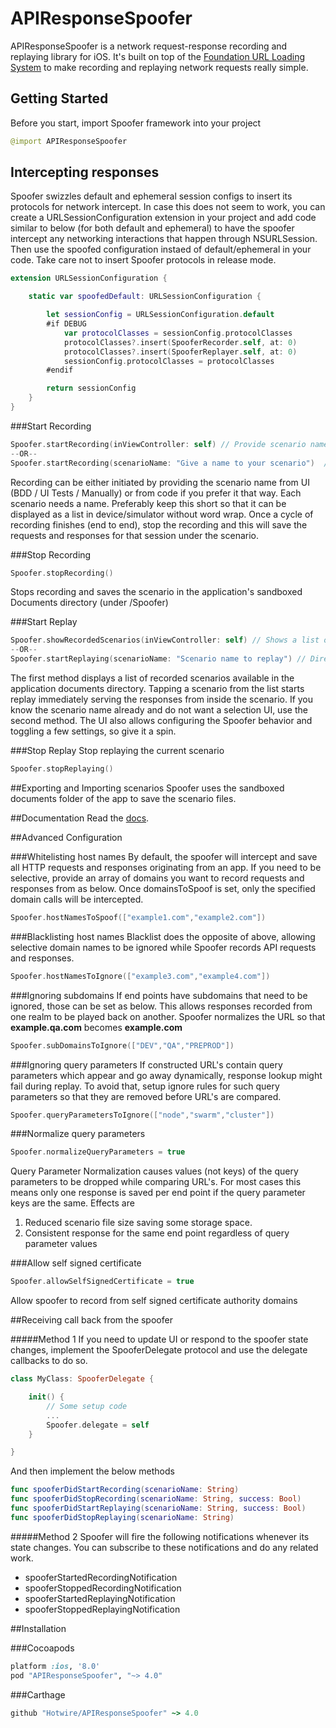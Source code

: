 # APIResponseSpoofer

APIResponseSpoofer is a network request-response recording and replaying library for iOS. It's built on top of the [Foundation URL Loading System](http://developer.apple.com/library/mac/#documentation/Cocoa/Conceptual/URLLoadingSystem/URLLoadingSystem.html) to make recording and replaying network requests really simple.


## Getting Started
Before you start, import Spoofer framework into your project
```swift
@import APIResponseSpoofer
```

## Intercepting responses
Spoofer swizzles default and ephemeral session configs to insert its protocols for network intercept. In case this does not seem to work, you can create a URLSessionConfiguration extension in your project and add code similar to below (for both default and ephemeral) to have the spoofer intercept any networking interactions that happen through NSURLSession. Then use the spoofed configuration instaed of default/ephemeral in your code. Take care not to insert Spoofer protocols in release mode.
```swift
extension URLSessionConfiguration {

    static var spoofedDefault: URLSessionConfiguration {

        let sessionConfig = URLSessionConfiguration.default
        #if DEBUG
            var protocolClasses = sessionConfig.protocolClasses
            protocolClasses?.insert(SpooferRecorder.self, at: 0)
            protocolClasses?.insert(SpooferReplayer.self, at: 0)
            sessionConfig.protocolClasses = protocolClasses
        #endif

        return sessionConfig
    }
}
```


###Start Recording
```swift
Spoofer.startRecording(inViewController: self) // Provide scenario name using popup UI
--OR--
Spoofer.startRecording(scenarioName: "Give a name to your scenario")  // Provide scenario name directly from code
```

Recording can be either initiated by providing the scenario name from UI (BDD / UI Tests / Manually) or from code if you prefer it that way. Each scenario needs a name. Preferably keep this short so that it can be displayed as a list in device/simulator without word wrap. Once a cycle of recording finishes (end to end), stop the recording and this will save the requests and responses for that session under the scenario.


###Stop Recording
```swift
Spoofer.stopRecording()
```
Stops recording and saves the scenario in the application's sandboxed Documents directory (under /Spoofer)


###Start Replay
```swift
Spoofer.showRecordedScenarios(inViewController: self) // Shows a list of recorded scenarios, select one to start replay
--OR--
Spoofer.startReplaying(scenarioName: "Scenario name to replay") // Directly start replaying a recorded scenario
```

The first method displays a list of recorded scenarios available in the application documents directory. Tapping a scenario from the list starts replay immediately serving the responses from inside the scenario. If you know the scenario name already and do not want a selection UI, use the second method. The UI also allows configuring the Spoofer behavior and toggling a few settings, so give it a spin.


###Stop Replay
Stop replaying the current scenario
```swift
Spoofer.stopReplaying()
```

##Exporting and Importing scenarios
Spoofer uses the sandboxed documents folder of the app to save the scenario files.

##Documentation
Read the [docs](./Classes/Spoofer.html).

##Advanced Configuration

###Whitelisting host names
By default, the spoofer will intercept and save all HTTP requests and responses originating from an app. If you need to be selective, provide an array of domains you want to record requests and responses from as below. Once domainsToSpoof is set, only the specified domain calls will be intercepted.
```swift
Spoofer.hostNamesToSpoof(["example1.com","example2.com"])
```

###Blacklisting host names
Blacklist does the opposite of above, allowing selective domain names to be ignored while Spoofer records API requests and responses.
```swift
Spoofer.hostNamesToIgnore(["example3.com","example4.com"])
```

###Ignoring subdomains
If end points have subdomains that need to be ignored, those can be set as below. This allows responses recorded from one realm to be played back on another. Spoofer normalizes the URL so that **example.qa.com** becomes **example.com**
```swift
Spoofer.subDomainsToIgnore(["DEV","QA","PREPROD"])
```

###Ignoring query parameters
If constructed URL's contain query parameters which appear and go away dynamically, response lookup might fail during replay. To avoid that, setup ignore rules for such query parameters so that they are removed before URL's are compared.
```swift
Spoofer.queryParametersToIgnore(["node","swarm","cluster"])
```

###Normalize query parameters
```swift
Spoofer.normalizeQueryParameters = true
```

Query Parameter Normalization causes values (not keys) of the query parameters to be dropped while comparing URL's. For most cases this means only one response is saved per end point if the query parameter keys are the same. Effects are
1. Reduced scenario file size saving some storage space.
2. Consistent response for the same end point regardless of query parameter values

###Allow self signed certificate
```swift
Spoofer.allowSelfSignedCertificate = true
```

Allow spoofer to record from self signed certificate authority domains

##Receiving call back from the spoofer

#####Method 1
If you need to update UI or respond to the spoofer state changes, implement the SpooferDelegate protocol and use the delegate callbacks to do so.
```swift
class MyClass: SpooferDelegate {

    init() {
        // Some setup code
        ...
        Spoofer.delegate = self
    }

}

```
And then implement the below methods
```swift
func spooferDidStartRecording(scenarioName: String)
func spooferDidStopRecording(scenarioName: String, success: Bool)
func spooferDidStartReplaying(scenarioName: String, success: Bool)
func spooferDidStopReplaying(scenarioName: String)
```

#####Method 2
Spoofer will fire the following notifications whenever its state changes. You can subscribe to these notifications and do any related work.
- spooferStartedRecordingNotification
- spooferStoppedRecordingNotification
- spooferStartedReplayingNotification
- spooferStoppedReplayingNotification

##Installation

###Cocoapods
```ruby
platform :ios, '8.0'
pod "APIResponseSpoofer", "~> 4.0"
```

###Carthage
```ruby
github "Hotwire/APIResponseSpoofer" ~> 4.0
```
